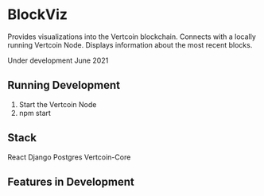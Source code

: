 # BlockViz
Provides visualizations into the Vertcoin blockchain. Connects with a locally running Vertcoin Node. Displays information about the most recent blocks.

Under development June 2021

## Running Development
1. Start the Vertcoin Node
2. npm start

## Stack
React
Django
Postgres
Vertcoin-Core

## Features in Development
